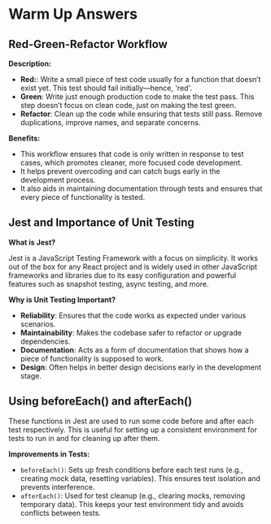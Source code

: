 # Warm Up Answers

## Red-Green-Refactor Workflow

**Description:**

- **Red:**: Write a small piece of test code usually for a function that doesn’t exist yet. This test should fail initially—hence, 'red'.
- **Green**: Write just enough production code to make the test pass. This step doesn’t focus on clean code, just on making the test green.
- **Refactor**: Clean up the code while ensuring that tests still pass. Remove duplications, improve names, and separate concerns.

**Benefits:**

- This workflow ensures that code is only written in response to test cases, which promotes cleaner, more focused code development.
- It helps prevent overcoding and can catch bugs early in the development process.
- It also aids in maintaining documentation through tests and ensures that every piece of functionality is tested.

## Jest and Importance of Unit Testing

**What is Jest?**

Jest is a JavaScript Testing Framework with a focus on simplicity. It works out of the box for any React project and is widely used in other JavaScript frameworks and libraries due to its easy configuration and powerful features such as snapshot testing, async testing, and more.

**Why is Unit Testing Important?**

- **Reliability**: Ensures that the code works as expected under various scenarios.
- **Maintainability**: Makes the codebase safer to refactor or upgrade dependencies.
- **Documentation**: Acts as a form of documentation that shows how a piece of functionality is supposed to work.
- **Design**: Often helps in better design decisions early in the development stage.

## Using beforeEach() and afterEach()

These functions in Jest are used to run some code before and after each test respectively. This is useful for setting up a consistent environment for tests to run in and for cleaning up after them.

**Improvements in Tests:**

- `beforeEach()`: Sets up fresh conditions before each test runs (e.g., creating mock data, resetting variables). This ensures test isolation and prevents interference.
- `afterEach()`: Used for test cleanup (e.g., clearing mocks, removing temporary data). This keeps your test environment tidy and avoids conflicts between tests.
